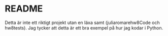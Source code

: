 # README
Detta är inte ett riktigt projekt utan en läxa samt (juliaromarehw8Code och hw8tests). Jag tycker att detta är ett bra exempel på hur jag kodar i Python.
